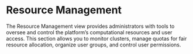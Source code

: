 # Resource Management

The Resource Management view provides administrators with tools to oversee and control the platform’s computational resources and user access. This section allows you to monitor clusters, manage quotas for fair resource allocation, organize user groups, and control user permissions.
